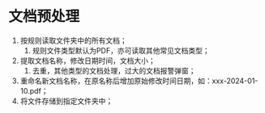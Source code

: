 # 文档预处理

1. 按规则读取文件夹中的所有文档；
	1. 规则文件类型默认为PDF，亦可读取其他常见文档类型；
2. 提取⽂档名称，修改⽇期时间，⽂档⼤⼩；
	1. 去重，其他类型的⽂档处理，过⼤的⽂档报警弹窗；
3. 重命名新⽂档名称，在原名称后增加原始修改时间⽇期，如：xxx-2024-01-10.pdf；
4. 将⽂件存储到指定⽂件夹中；
